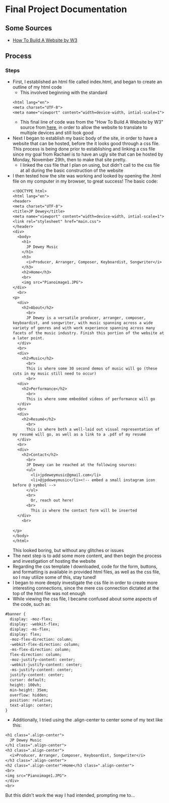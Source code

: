 # Final Project Documentation

## Some Sources
- [How To Build A Website by W3](https://www.w3schools.com/howto/howto_website.asp)

## Process
### Steps
- First, I established an html file called index.html, and began to create an outline of my html code
  - This involved beginning with the standard
  ``` <!DOCTYPE html>
  <html lang="en">
  <meta charset="UTF-8">
  <meta name="viewport" content="width=device-width, intial-scale=1">
  ```
  - This final line of code was from the "How To Build A Website by W3" source from [here](https://www.w3schools.com/howto/howto_website.asp), in order to allow the website to translate to multiple devices and still look good
- Next I began to establish my basic body of the site, in order to have a website that can be hosted, before the it looks good through a css file. This process is being done prior to establishing and linking a css file since my goal from Rachael is to have an ugly site that can be hosted by Monday, November 29th, then to make that site pretty.
  - I linked the css file that I plan on using, but didn't call to the css file at all during the basic construction of the website
- I then tested how the site was working and looked by opening the .html file on my computer in my browser, to great success!
    The basic code:
    ```
    <!DOCTYPE html>
    <html lang="en">
    <header>
    <meta charset="UTF-8">
    <title>JP Dewey</title>
    <meta name="viewport" content="width=device-width, intial-scale=1">
    <link rel="stylesheet" href="main.css">
    </header>
    <div>
      <body>
        <h1>
          JP Dewey Music
        </h1>
        <h3>
          <i>Producer, Arranger, Composer, Keyboardist, Songwriter</i>
        </h3>
        <h2>Home</h3>
        <br>
        <img src="Pianoimage1.JPG">
    </div>
      <br>
    <p>
      <div>
        <h2>About</h2>
          <br>
          JP Dewey is a versatile producer, arranger, composer, keyboardist, and songwriter, with music spanning across a wide variety of genres and with work experience spanning across many facets of the music industry. Finish this portion of the website at a later point.
      </div>
      <br>
      <div>
        <h2>Music</h2>
          <br>
          This is where some 30 second demos of music will go (these cuts in my music still need to occur)
          <br>
      <div>
        <h2>Performance</h2>
          <br>
          This is where some embedded videos of performance will go
      </div>
      <br>
      <div>
        <h2>Resumé</h2>
          <br>
          This is where both a well-laid out visual representation of my resumé will go, as well as a link to a .pdf of my resumé
      </div>
      <br>
      <div>
        <h2>Contact</h2>
          <br>
          JP Dewey can be reached at the following sources:
          <ul>
            <li>jpdeweymusic@gmail.com</li>
            <li>@jpdeweymusic</li><!-- embed a small instagram icon before @ symbol -->
          </ul>
          <br>
            Or, reach out here!
          <br>
            This is where the contact form will be inserted
      </div>
        <br>

    </p>
    </body>
    </html>
    ```
    This looked boring, but without any glitches or issues
- The next step is to add some more content, and then begin the process and investigation of hosting the website
- Regarding the css template I downloaded, code for the form, buttons, and formatting is available in provided html files, as well as the css file, so I may utilize some of this, stay tuned!
- I began to more deeply investigate the css file in order to create more interesting connections, since the mere css connection dictated at the top of the html file was not enough
- While viewing the css file, I became confused about some aspects of the code, such as:
```
#banner {
  display: -moz-flex;
  display: -webkit-flex;
  display: -ms-flex;
  display: flex;
  -moz-flex-direction: column;
  -webkit-flex-direction: column;
  -ms-flex-direction: column;
  flex-direction: column;
  -moz-justify-content: center;
  -webkit-justify-content: center;
  -ms-justify-content: center;
  justify-content: center;
  cursor: default;
  height: 100vh;
  min-height: 35em;
  overflow: hidden;
  position: relative;
  text-align: center;
}

```
  - Additionally, I tried using the .align-center to center some of my text like this:
  ```
  <h1 class=".align-center">
    JP Dewey Music
  </h1 class=".align-center">
  <h3 class=".align-center">
    <i>Producer, Arranger, Composer, Keyboardist, Songwriter</i>
  </h3 class=".align-center">
  <h2 class=".align-center">Home</h3 class=".align-center">
  <br>
  <img src="Pianoimage1.JPG">
</div>
<br>
  ```
  But this didn't work the way I had intended, prompting me to...
